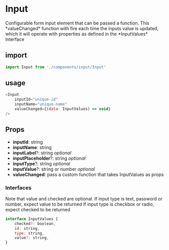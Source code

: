# Input
<p>Configurable form input element that can be passed a function. This *valueChanged* function with fire each time the inputs value is updated, which it will operate with properties as defined in the *InputValues* Interface</p>

## import
```javascript
import Input from './components/input/Input'
```

## usage
```javascript
<Input 
    inputId="unique-id"
    inputName="unique-name"
    valueChanged={(data: InputValues) => void}
/>
```

## Props
* **inputId**: string
* **inputName**: string
* **inputLabel**?: string *optional*
* **inputPlaceholder**?: string *optional*
* **inputType**?: string *optional*
* **inputValue**?: string or number *optional*
* **valueChanged**: pass a custom function that takes InputValues as props

### Interfaces
Note that value and checked are optional.
If input type is text, password or number, expect value to be returned
If input type is checkbox or radio, expect checked to be returned

```javascript
interface InputValues {
    checked?: boolean,
    id: string, 
    type: string,
    value?: string, 
}
```